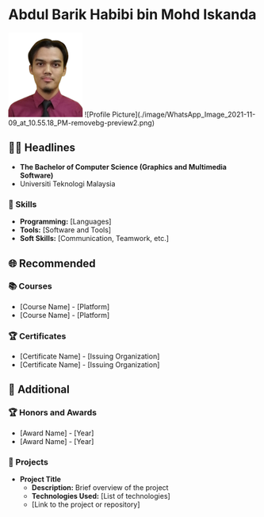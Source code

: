 # Abdul Barik Habibi bin Mohd Iskanda

<img src="./image/WhatsApp_Image_2021-11-09_at_10.55.18_PM-removebg-preview2.png" alt="Profile Picture" width="150"/>
![Profile Picture](./image/WhatsApp_Image_2021-11-09_at_10.55.18_PM-removebg-preview2.png)

## 👩‍💻 Headlines
- **The Bachelor of Computer Science (Graphics and Multimedia Software)**
- Universiti Teknologi Malaysia
  
### 🚀 Skills
- **Programming:** [Languages]
- **Tools:** [Software and Tools]
- **Soft Skills:** [Communication, Teamwork, etc.]

## 🌐 Recommended

### 📚 Courses
- [Course Name] - [Platform]
- [Course Name] - [Platform]

### 🏆 Certificates
- [Certificate Name] - [Issuing Organization]
- [Certificate Name] - [Issuing Organization]

## 🏅 Additional

### 🏆 Honors and Awards
- [Award Name] - [Year]
- [Award Name] - [Year]

### 🚀 Projects
- **Project Title**
  - **Description:** Brief overview of the project
  - **Technologies Used:** [List of technologies]
  - [Link to the project or repository]
